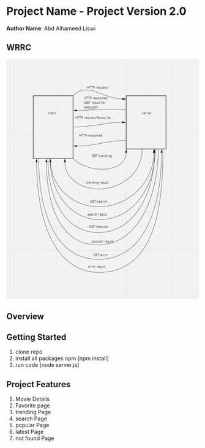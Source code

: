 # Project Name - Project Version 2.0

**Author Name**: Abd Alhameed Liswi

## WRRC

![image](/assets/WRRC2.png)

## Overview

## Getting Started

1. clone repo
2. install all packages npm [npm install]
3. run code [node server.js]

## Project Features

1. Movie Details
2. Favorite page
3. trending Page
4. search Page
5. popular Page
6. latest Page
7. not found Page
